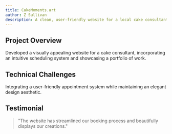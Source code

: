 ```yaml
---
title: CakeMoments.art
author: Z Sullivan
description: A clean, user-friendly website for a local cake consultant, featuring an intuitive appointment scheduling system and image-rich service portfolio.
---
```


## Project Overview

Developed a visually appealing website for a cake consultant, incorporating an intuitive scheduling system and showcasing a portfolio of work.

## Technical Challenges

Integrating a user-friendly appointment system while maintaining an elegant design aesthetic.

## Testimonial

> "The website has streamlined our booking process and beautifully displays our creations."
